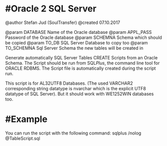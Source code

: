 #Oracle 2 SQL Server
===================
@author Stefan Jud (SoulTransfer)
@created 07.10.2017

@param DATABASE  Name of the Oracle database 
@param APPL_PASS Password of the Oracle database
@param SCHEMNA Schema which should be copied
@param TO_DB SQL Server Database to copy too
@param TO_SCHEMNA Sql Server Schema the new tables will be created in


Generate automatically SQL Server Tables CREATE Scripts from an Oracle Schema.
The Script should be run from SQL*Plus*, the command line tool for ORACLE RDBMS. The 
Script file is automatically created during the script run.

This script is for AL32UTF8 Databases. (The used VARCHAR2 corresponding 
string datatype is nvarchar which is the explicit UTF8 datatype of SQL Server). But
it should work with WE1252WIN databases too.

#Example
========
You can run the script with the following command:
sqlplus /nolog @TableScript.sql


